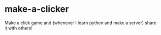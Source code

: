 # make-a-clicker
Make a click game and (whenever I learn python and make a server) share it with others!

